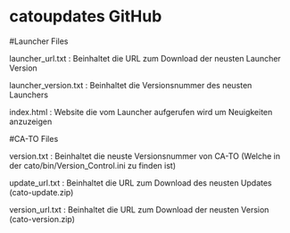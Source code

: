 # catoupdates GitHub
#Launcher Files

launcher_url.txt :      Beinhaltet die URL zum Download der neusten Launcher Version

launcher_version.txt :  Beinhaltet die Versionsnummer des neusten Launchers

index.html :            Website die vom Launcher aufgerufen wird um Neuigkeiten anzuzeigen

#CA-TO Files

version.txt :           Beinhaltet die neuste Versionsnummer von CA-TO (Welche in der cato/bin/Version_Control.ini zu finden ist)

update_url.txt :        Beinhaltet die URL zum Download des neusten Updates (cato-update.zip)

version_url.txt :        Beinhaltet die URL zum Download der neusten Version (cato-version.zip)
